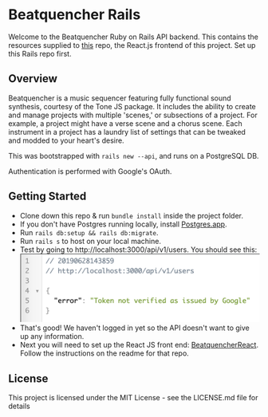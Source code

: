 # Beatquencher Rails
Welcome to the Beatquencher Ruby on Rails API backend. This contains the resources supplied to [this](https://github.com/wardou2/BeatquencherReact "Beatquencher React") repo, the React.js frontend of this project. Set up this Rails repo first.

## Overview
Beatquencher is a music sequencer featuring fully functional sound synthesis, courtesy of the Tone JS package. It includes the ability to create and manage projects with multiple 'scenes,' or subsections of a project. For example, a project might have a verse scene and a chorus scene. Each instrument in a project has a laundry list of settings that can be tweaked and modded to your heart's desire.

This was bootstrapped with `rails new --api`, and runs on a PostgreSQL DB.

Authentication is performed with Google's OAuth.

## Getting Started
* Clone down this repo & run `bundle install` inside the project folder.
* If you don't have Postgres running locally, install [Postgres.app](https://postgresapp.com/downloads.html).
* Run `rails db:setup && rails db:migrate`.
* Run `rails s` to host on your local machine.
* Test by going to http://localhost:3000/api/v1/users. You should see this:
![API result declaring user not logged in](https://raw.githubusercontent.com/wardou2/BeatquencherRails/master/images/users_api_not_loggedin.png)
* That's good! We haven't logged in yet so the API doesn't want to give up any information.
* Next you will need to set up the React JS front end: [BeatquencherReact](https://github.com/wardou2/BeatquencherReact "Beatquencher React"). Follow the instructions on the readme for that repo.

## License
This project is licensed under the MIT License - see the LICENSE.md file for details

